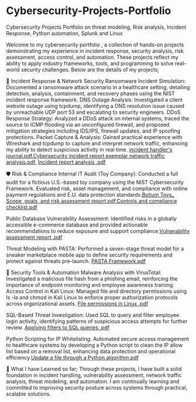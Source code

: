 # Cybersecurity-Projects-Portfolio
Cybersecurity Projects Portfolio on threat modeling, Risk analysis, Incident Response, Python automation, Splunk and Linux

Welcome to my cybersecurity portfolio , a collection of hands-on projects demonstrating my experience in incident response, security analysis, risk assessment, access control, and automation. These projects reflect my ability to apply industry frameworks, tools, and programming to solve real-world security challenges. Below are the details of my projects;

🚨 Incident Response & Network Security
Ransomware Incident Simulation: Documented a ransomware attack scenario in a healthcare setting, detailing detection, analysis, containment, and recovery phases using the NIST incident response framework.
DNS Outage Analysis: Investigated a client website outage using tcpdump, identifying a DNS resolution issue caused by unreachable UDP port 53 and escalating to security engineers.
DDoS Response Strategy: Analyzed a DDoS attack on internal systems, traced the source to ICMP flooding via an unconfigured firewall, and proposed mitigation strategies including IDS/IPS, firewall updates, and IP spoofing protections.
Packet Capture & Analysis: Gained practical experience with Wireshark and tcpdump to capture and interpret network traffic, enhancing my ability to detect suspicious activity in real time. [ incident handler's journal.pdf](https://github.com/user-attachments/files/20866379/incident.handler.s.journal.pdf),[Cybersecurity incident report exemplar network traffic analysis.pdf](https://github.com/user-attachments/files/20866463/Cybersecurity.incident.report.exemplar.network.traffic.analysis.pdf),
[Incident report analysis .pdf](https://github.com/user-attachments/files/20866487/Incident.report.analysis.pdf)

🛡️ Risk & Compliance
Internal IT Audit (Toy Company): Conducted a full audit for a fictious U.S.-based toy company using the NIST Cybersecurity Framework. Evaluated risk, asset management, and compliance with online payment regulations and E.U. data protection standards.[Botium Toys_ Scope, goals, and risk assessment report.pdf](https://github.com/user-attachments/files/20866341/Botium.Toys_.Scope.goals.and.risk.assessment.report.pdf),[Controls and compliance checklist.pdf](https://github.com/user-attachments/files/20866362/Controls.and.compliance.checklist.pdf)

Public Database Vulnerability Assessment: Identified risks in a globally accessible e-commerce database and provided actionable recommendations to reduce exposure and support compliance.[Vulnerability assessment report .pdf](https://github.com/user-attachments/files/20866397/Vulnerability.assessment.report.pdf)

Threat Modeling with PASTA: Performed a seven-stage threat model for a sneaker marketplace mobile app to define security requirements and protect against threats pre-launch. [PASTA Framework.pdf](https://github.com/user-attachments/files/20866402/PASTA.Framework.pdf)

🧪 Security Tools & Automation
Malware Analysis with VirusTotal: Investigated a malicious file hash from a phishing email, reinforcing the importance of endpoint monitoring and employee awareness training.
Access Control in Kali Linux: Managed file and directory permissions using ls -la and chmod in Kali Linux to enforce proper authorization protocols across organizational assets. [File permissions in Linux .pdf](https://github.com/user-attachments/files/20866414/File.permissions.in.Linux.pdf)

SQL-Based Threat Investigation: Used SQL to query and filter employee login activity, identifying patterns of suspicious access attempts for further review.
[Applying filters to SQL queries .pdf](https://github.com/user-attachments/files/20866425/Applying.filters.to.SQL.queries.pdf)

Python Scripting for IP Whitelisting: Automated secure access management to healthcare systems by developing a Python script to clean the IP allow list based on a removal list, enhancing data protection and operational efficiency.[Update a file through a Python algorithm.pdf](https://github.com/user-attachments/files/20866440/Update.a.file.through.a.Python.algorithm.pdf)


🧠 What I have Learned so far;
Through these projects, I have built a solid foundation in incident handling, vulnerability assessment, network traffic analysis, threat modeling, and automation. I am continually learning and committed to improving security posture across systems through practical, scalable solutions.
